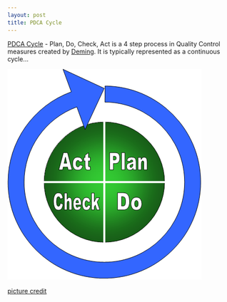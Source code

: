 ```yaml
---
layout: post
title: PDCA Cycle
---
```


[PDCA Cycle](http://en.wikipedia.org/wiki/PDCA) - Plan, Do, Check, Act is a 4 step process in Quality Control measures created by [Deming](http://en.wikipedia.org/wiki/W._Edwards_Deming). It is typically represented as a continuous cycle...

![](/img/quality_control.png)

[picture credit](http://www.roi-ally.com/pdca.htm)
